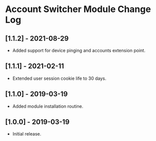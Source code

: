 
# Account Switcher Module Change Log

## [1.1.2] - 2021-08-29

- Added support for device pinging and accounts extension point.

## [1.1.1] - 2021-02-11

- Extended user session cookie life to 30 days.

## [1.1.0] - 2019-03-19

- Added module installation routine.

## [1.0.0] - 2019-03-19

- Initial release.
